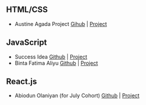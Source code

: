 ## HTML/CSS

* Austine Agada Project [Gihub](https://github.com/auzytricks/Portfolio) | [Project](https://auzytricks.github.io/Portfolio/)

## JavaScript

* Success Idea [Github](https://github.com/Idealist21/prisma) | [Project](https://idealist21.github.io/prisma/)
* Binta Fatima Aliyu [Github](https://github.com/bintaaliyu/Swimming-zone) | [Project](https://bintaaliyu.github.io/Swimming-zone/)

## React.js

* Abiodun Olaniyan (for July Cohort) [Github](https://github.com/Harbeyzino/my-first-react-project) | [Project](https://my-first-react-project-lovat.vercel.app/)
